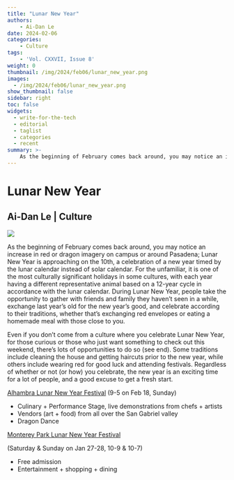 ```yaml
---
title: "Lunar New Year"
authors: 
    - Ai-Dan Le
date: 2024-02-06
categories:
    - Culture
tags:
    - 'Vol. CXXVII, Issue 8'
weight: 0
thumbnail: /img/2024/feb06/lunar_new_year.png
images:
  - /img/2024/feb06/lunar_new_year.png
show_thumbnail: false
sidebar: right
toc: false
widgets:
  - write-for-the-tech
  - editorial
  - taglist
  - categories
  - recent
summary: >-
    As the beginning of February comes back around, you may notice an increase in red or dragon imagery on campus or around Pasadena; Lunar New Year is approaching on the 10th, a celebration of a new year timed by the lunar calendar instead of solar calendar.
---
```


# Lunar New Year


## Ai-Dan Le | Culture




![](/img/2024/feb06/lunar_new_year.png)


As the beginning of February comes back around, you may notice an increase in red or dragon imagery on campus or around Pasadena; Lunar New Year is approaching on the 10th, a celebration of a new year timed by the lunar calendar instead of solar calendar. For the unfamiliar, it is one of the most culturally significant holidays in some cultures, with each year having a different representative animal based on a 12-year cycle in accordance with the lunar calendar. During Lunar New Year, people take the opportunity to gather with friends and family they haven’t seen in a while, exchange last year’s old for the new year’s good, and celebrate according to their traditions, whether that’s exchanging red envelopes or eating a homemade meal with those close to you.

Even if you don’t come from a culture where you celebrate Lunar New Year, for those curious or those who just want something to check out this weekend, there’s lots of opportunities to do so (see end). Some traditions include cleaning the house and getting haircuts prior to the new year, while others include wearing red for good luck and attending festivals. Regardless of whether or not (or how) you celebrate, the new year is an exciting time for a lot of people, and a good excuse to get a fresh start.

[Alhambra Lunar New Year Festival](https://www.alhambralunarnewyear.com/) (9-5 on Feb 18, Sunday)



* Culinary + Performance Stage, live demonstrations from chefs + artists
* Vendors (art + food) from all over the San Gabriel valley
* Dragon Dance

[Monterey Park Lunar New Year Festival](https://www.montereypark.ca.gov/669/Lunar-New-Year-Festival)

(Saturday & Sunday on Jan 27-28, 10-9 & 10-7)



* Free admission
* Entertainment + shopping + dining